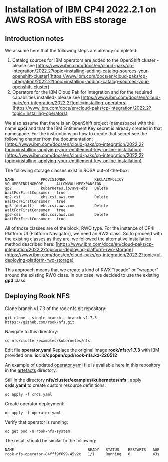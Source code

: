 # Installation of IBM CP4I 2022.2.1 on AWS ROSA with EBS storage

## Introduction notes

We assume here that the following steps are already completed:
1. Catalog sources for IBM operators are added to the OpenShift cluster - please see [https://www.ibm.com/docs/en/cloud-paks/cp-integration/2022.2?topic=installing-adding-catalog-sources-your-openshift-cluster](https://www.ibm.com/docs/en/cloud-paks/cp-integration/2022.2?topic=installing-adding-catalog-sources-your-openshift-cluster)  
2. Operators for the IBM Cloud Pak for Integration and for the required capabilities installed- please see [https://www.ibm.com/docs/en/cloud-paks/cp-integration/2022.2?topic=installing-operators](https://www.ibm.com/docs/en/cloud-paks/cp-integration/2022.2?topic=installing-operators)

We also assume that there is an OpenShift project (namespace) with the name **cp4i** and that the IBM Entitlement Key secret is already created in that namespace. For the instructions on how to create that secret see the following chapter from the documentation: [https://www.ibm.com/docs/en/cloud-paks/cp-integration/2022.2?topic=installing-applying-your-entitlement-key-online-installation](https://www.ibm.com/docs/en/cloud-paks/cp-integration/2022.2?topic=installing-applying-your-entitlement-key-online-installation)

The following storage classes exist in ROSA out-of-the-box:
```
NAME            PROVISIONER             RECLAIMPOLICY   VOLUMEBINDINGMODE      ALLOWVOLUMEEXPANSION
gp2             kubernetes.io/aws-ebs   Delete          WaitForFirstConsumer   true                
gp2-csi         ebs.csi.aws.com         Delete          WaitForFirstConsumer   true                
gp3 (default)   ebs.csi.aws.com         Delete          WaitForFirstConsumer   true                
gp3-csi         ebs.csi.aws.com         Delete          WaitForFirstConsumer   true                
```

All of those classes are of the block, RWO type. For the instance of CP4I Platform UI (Platform Navigator), we need an RWX class. So to proceed with the existing classes as they are, we followed the alternative installation method described here: [https://www.ibm.com/docs/en/cloud-paks/cp-integration/2022.2?topic=ui-deploying-platform-rwo-storage](https://www.ibm.com/docs/en/cloud-paks/cp-integration/2022.2?topic=ui-deploying-platform-rwo-storage)

This approach means that we create a kind of RWX "facade" or "wrapper" around the existing RWO class. In our case, we decided to use the existing **gp3** class.

## Deploying Rook NFS

Clone branch v1.7.3 of the rook nfs git repository:
```
git clone --single-branch --branch v1.7.3 https://github.com/rook/nfs.git
```

Navigate to this directory:
```
cd nfs/cluster/examples/kubernetes/nfs
```

Edit file **operator.yaml** Replace the original image **rook/nfs:v1.7.3** with IBM provided one: **icr.io/cpopen/cpd/rook-nfs:kz-220512**

An example of updated [operator.yaml](artefacts/operator.yaml) file is available here in this repository in the [artefacts](artefacts) directory.

Still in the directory **nfs/cluster/examples/kubernetes/nfs** , apply **crds.yaml** to create custom resource definitions:  
```
oc apply -f crds.yaml
```

Create operator deployment:
```
oc apply -f operator.yaml
```

Verify that operator is running:
```
oc get pod -n rook-nfs-system
```

The result should be similar to the following:
```
NAME                                 READY   STATUS    RESTARTS   AGE
rook-nfs-operator-84fff9f699-45v2c   1/1     Running   0          43s
```



























